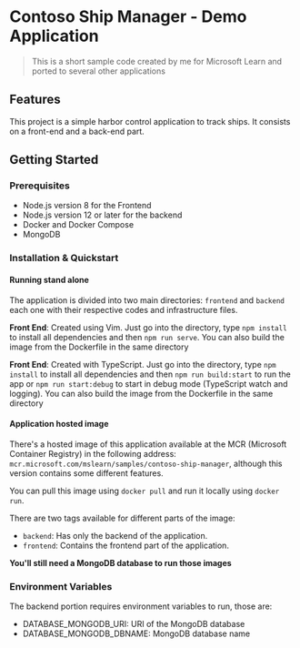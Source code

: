 # Contoso Ship Manager - Demo Application

> This is a short sample code created by me for Microsoft Learn and ported to several other applications

## Features

This project is a simple harbor control application to track ships. It consists on a front-end and a back-end part.

## Getting Started

### Prerequisites

- Node.js version 8 for the Frontend
- Node.js version 12 or later for the backend
- Docker and Docker Compose
- MongoDB

### Installation & Quickstart

#### Running stand alone

The application is divided into two main directories: `frontend` and `backend` each one with their respective codes and infrastructure files.

__Front End__: Created using Vim. Just go into the directory, type `npm install` to install all dependencies and then `npm run serve`. You can also build the image from the Dockerfile in the same directory

__Front End__: Created with TypeScript. Just go into the directory, type `npm install` to install all dependencies and then `npm run build:start` to run the app or `npm run start:debug` to start in debug mode (TypeScript watch and logging). You can also build the image from the Dockerfile in the same directory

#### Application hosted image

There's a hosted image of this application available at the MCR (Microsoft Container Registry) in the following address: `mcr.microsoft.com/mslearn/samples/contoso-ship-manager`, although this version contains some different features.

You can pull this image using `docker pull` and run it locally using `docker run`.

There are two tags available for different parts of the image:

- `backend`: Has only the backend of the application.
- `frontend`: Contains the frontend part of the application.

__You'll still need a MongoDB database to run those images__

### Environment Variables

The backend portion requires environment variables to run, those are:

- DATABASE_MONGODB_URI: URI of the MongoDB database
- DATABASE_MONGODB_DBNAME: MongoDB database name
